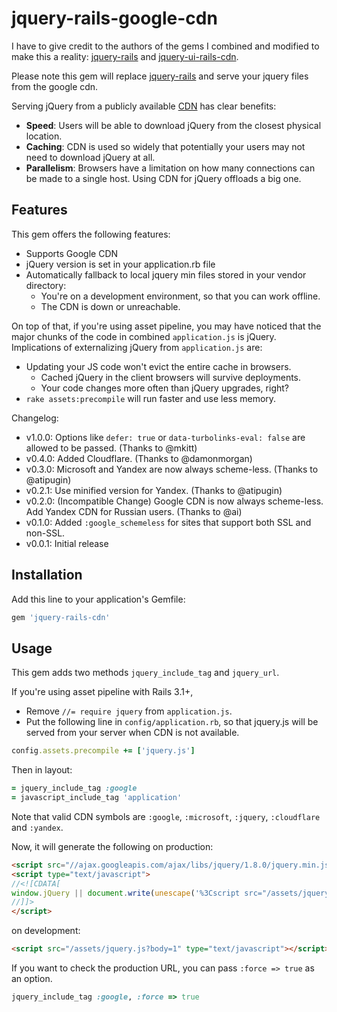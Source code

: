 # jquery-rails-google-cdn

I have to give credit to the authors of the gems I combined and modified to make this a reality:
[jquery-rails](https://github.com/styx/jquery-ui-rails-cdn) and [jquery-ui-rails-cdn](https://github.com/styx/jquery-ui-rails-cdn).

Please note this gem will replace [jquery-rails](https://github.com/rails/jquery-rails) and serve your jquery files from the google cdn.

Serving jQuery from a publicly available [CDN](http://en.wikipedia.org/wiki/Content_Delivery_Network) has clear benefits:

* **Speed**: Users will be able to download jQuery from the closest physical location.
* **Caching**: CDN is used so widely that potentially your users may not need to download jQuery at all.
* **Parallelism**: Browsers have a limitation on how many connections can be made to a single host. Using CDN for jQuery offloads a big one.

## Features

This gem offers the following features:

* Supports Google CDN
* jQuery version is set in your application.rb file
* Automatically fallback to local jquery min files stored in your vendor directory:
  * You're on a development environment, so that you can work offline.
  * The CDN is down or unreachable.













On top of that, if you're using asset pipeline, you may have noticed that the major chunks of the code in combined `application.js` is jQuery. Implications of externalizing jQuery from `application.js` are:

* Updating your JS code won't evict the entire cache in browsers.
  * Cached jQuery in the client browsers will survive deployments.
  * Your code changes more often than jQuery upgrades, right?
* `rake assets:precompile` will run faster and use less memory.

Changelog:

* v1.0.0: Options like `defer: true` or `data-turbolinks-eval: false` are allowed to be passed. (Thanks to @mkitt)
* v0.4.0: Added Cloudflare. (Thanks to @damonmorgan)
* v0.3.0: Microsoft and Yandex are now always scheme-less. (Thanks to @atipugin)
* v0.2.1: Use minified version for Yandex. (Thanks to @atipugin)
* v0.2.0: (Incompatible Change) Google CDN is now always scheme-less. Add Yandex CDN for Russian users. (Thanks to @ai)
* v0.1.0: Added `:google_schemeless` for sites that support both SSL and non-SSL.
* v0.0.1: Initial release

## Installation

Add this line to your application's Gemfile:

```ruby
gem 'jquery-rails-cdn'
```

## Usage

This gem adds two methods `jquery_include_tag` and `jquery_url`.

If you're using asset pipeline with Rails 3.1+,

- Remove `//= require jquery` from `application.js`.
- Put the following line in `config/application.rb`, so that jquery.js will be served from your server when CDN is not available.

```ruby
config.assets.precompile += ['jquery.js']
```

Then in layout:

```ruby
= jquery_include_tag :google
= javascript_include_tag 'application'
```

Note that valid CDN symbols are `:google`, `:microsoft`, `:jquery`, `:cloudflare` and `:yandex`.

Now, it will generate the following on production:

```html
<script src="//ajax.googleapis.com/ajax/libs/jquery/1.8.0/jquery.min.js" type="text/javascript"></script>
<script type="text/javascript">
//<![CDATA[
window.jQuery || document.write(unescape('%3Cscript src="/assets/jquery-3aaa3fa0b0207a1abcd30555987cd4cc.js" type="text/javascript">%3C/script>'))
//]]>
</script>
```

on development:

```html
<script src="/assets/jquery.js?body=1" type="text/javascript"></script>
```

If you want to check the production URL, you can pass `:force => true` as an option.

```ruby
jquery_include_tag :google, :force => true
```
